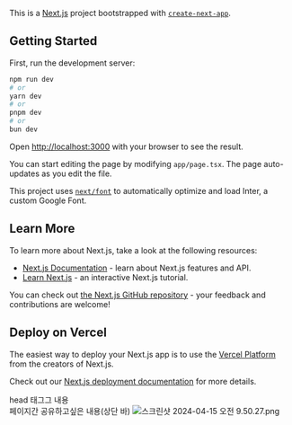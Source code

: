 This is a [Next.js](https://nextjs.org/) project bootstrapped with [`create-next-app`](https://github.com/vercel/next.js/tree/canary/packages/create-next-app).

## Getting Started

First, run the development server:

```bash
npm run dev
# or
yarn dev
# or
pnpm dev
# or
bun dev
```

Open [http://localhost:3000](http://localhost:3000) with your browser to see the result.

You can start editing the page by modifying `app/page.tsx`. The page auto-updates as you edit the file.

This project uses [`next/font`](https://nextjs.org/docs/basic-features/font-optimization) to automatically optimize and load Inter, a custom Google Font.

## Learn More

To learn more about Next.js, take a look at the following resources:

- [Next.js Documentation](https://nextjs.org/docs) - learn about Next.js features and API.
- [Learn Next.js](https://nextjs.org/learn) - an interactive Next.js tutorial.

You can check out [the Next.js GitHub repository](https://github.com/vercel/next.js/) - your feedback and contributions are welcome!

## Deploy on Vercel

The easiest way to deploy your Next.js app is to use the [Vercel Platform](https://vercel.com/new?utm_medium=default-template&filter=next.js&utm_source=create-next-app&utm_campaign=create-next-app-readme) from the creators of Next.js.

Check out our [Next.js deployment documentation](https://nextjs.org/docs/deployment) for more details.


head 태그그 내용  
페이지간 공유하고싶은 내용(상단 바)
![스크린샷 2024-04-15 오전 9.50.27.png](..%2F..%2F..%2F..%2F..%2Fvar%2Ffolders%2F63%2F409swnvx6nz1fc0s5brtvs900000gn%2FT%2FTemporaryItems%2FNSIRD_screencaptureui_hqErF3%2F%EC%8A%A4%ED%81%AC%EB%A6%B0%EC%83%B7%202024-04-15%20%EC%98%A4%EC%A0%84%209.50.27.png)